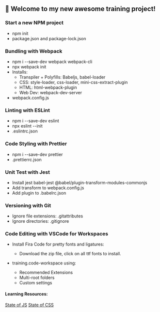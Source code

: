 ## 🚀 Welcome to my new awesome training project!

### Start a new NPM project

-   npm init
-   package.json and package-lock.json

### Bundling with Webpack

-   npm i --save-dev webpack webpack-cli
-   npx webpack init
-   Installs:
    -   Transpiler + Polyfills: Babeljs, babel-loader
    -   CSS: style-loader, css-loader, mini-css-extract-plugin
    -   HTML: html-webpack-plugin
    -   Web Dev: webpack-dev-server
-   webpack.config.js

### Linting with ESLint

-   npm i --save-dev eslint
-   npx eslint --init
-   .eslintrc.json

### Code Styling with Prettier

-   npm i --save-dev prettier
-   .prettierrc.json

### Unit Test with Jest

-   Install jest babel-jest @babel/plugin-transform-modules-commonjs
-   Add transform to webpack.config.js
-   Add plugin to .babelrc.json

### Versioning with Git

-   Ignore file extensions: .gitattributes
-   Ignore directories: .gitignore

### Code Editing with VSCode for Workspaces

-   Install Fira Code for pretty fonts and ligatures:

    -   Download the zip file, click on all ttf fonts to install.

-   training.code-workspace using:

    -   Recommended Extensions
    -   Multi-root folders
    -   Custom settings

#### Learning Resources:

[State of JS](stateofjs.com)
[State of CSS](stateofcss.com)
